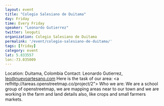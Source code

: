 ```yaml
---
layout: event
title: "Colegio Salesiano de Duitama"
day: Friday
time: Every Friday
speaker: "Leonardo Gutierrez"
twitter: leoguti
organization: Colegio Salesiano de Duitama
permalink: '/event/colegio-salesiano-de-duitama/'
tags: [friday]
category: event
lat: 5.833557
lon:-73.035009
---
```

Location:  Duitama, Colombia
Contact:  Leonardo Gutierrez, leo@nuevoartesano.com
Here is the task of our area: <a refhttp://tareas.openstreetmap.co/project/2">
Who we are:  We are a school group of openstreetmap, we are mapping areas near to our town and 
            we are working in the farm and land details also, like crops and small farmers markets. 
